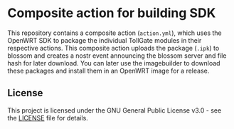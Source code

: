 # Composite action for building SDK

This repository contains a composite action (`action.yml`), which uses the OpenWRT SDK to package the individual TollGate modules in their respective actions. This composite action uploads the package (`.ipk`) to blossom and creates a nostr event announcing the blossom server and file hash for later download. You can later use the imagebuilder to download these packages and install them in an OpenWRT image for a release.

## License
This project is licensed under the GNU General Public License v3.0 - see the [LICENSE](LICENSE) file for details.
